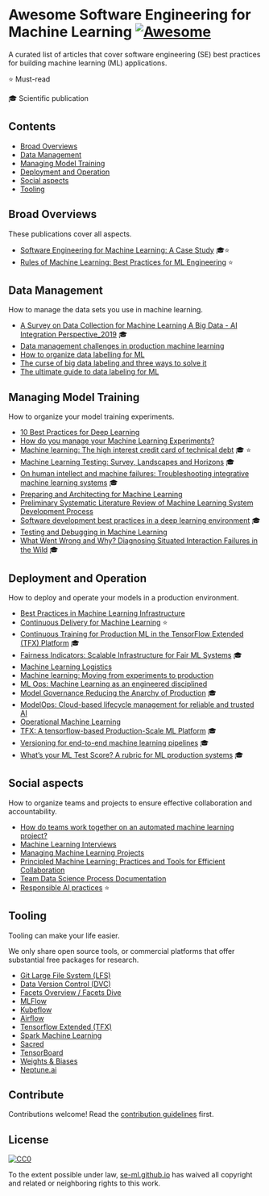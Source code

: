 # Awesome Software Engineering for Machine Learning [![Awesome](https://awesome.re/badge-flat2.svg)](https://awesome.re)

A curated list of articles that cover software engineering (SE) best practices for building machine learning (ML) applications.

⭐️ Must-read

🎓 Scientific publication


## Contents

- [Broad Overviews](#broad-overviews)
- [Data Management](#data-management)
- [Managing Model Training](#managing-model-training)
- [Deployment and Operation](#deployment-and-operation)
- [Social aspects](#social-aspects)
- [Tooling](#tooling)

## Broad Overviews

These publications cover all aspects.

- [Software Engineering for Machine Learning: A Case Study](https://doi.org/10.1109/ICSE-SEIP.2019.00042) 🎓⭐️
- [Rules of Machine Learning: Best Practices for ML Engineering](https://developers.google.com/machine-learning/guides/rules-of-ml) ⭐️

## Data Management

How to manage the data sets you use in machine learning.

- [A Survey on Data Collection for Machine Learning A Big Data - AI Integration Perspective_2019](https://deepai.org/publication/a-survey-on-data-collection-for-machine-learning-a-big-data-ai-integration-perspective) 🎓
- [Data management challenges in production machine learning](https://storage.googleapis.com/pub-tools-public-publication-data/pdf/45a9dcf23dbdfa24dbced358f825636c58518afa.pdf)
- [How to organize data labelling for ML](https://www.altexsoft.com/blog/datascience/how-to-organize-data-labeling-for-machine-learning-approaches-and-tools/)
- [The curse of big data labeling and three ways to solve it](https://aws.amazon.com/blogs/apn/the-curse-of-big-data-labeling-and-three-ways-to-solve-it/)
- [The ultimate guide to data labeling for ML](https://www.cloudfactory.com/data-labeling-guide)



## Managing Model Training

How to organize your model training experiments.

- [10 Best Practices for Deep Learning](https://nanonets.com/blog/10-best-practices-deep-learning/#track-model-experiments)
- [How do you manage your Machine Learning Experiments?](https://medium.com/@hadyelsahar/how-do-you-manage-your-machine-learning-experiments-ab87508348ac)
- [Machine learning: The high interest credit card of technical debt](https://research.google/pubs/pub43146/) 🎓 ⭐️
- [Machine Learning Testing: Survey, Landscapes and Horizons](https://arxiv.org/pdf/1906.10742.pdf) 🎓
- [On human intellect and machine failures: Troubleshooting integrative machine learning systems](https://arxiv.org/pdf/1611.08309.pdf) 🎓
- [Preparing and Architecting for Machine Learning](https://www.gartner.com/binaries/content/assets/events/keywords/catalyst/catus8/preparing_and_architecting_for_machine_learning.pdf)
- [Preliminary Systematic Literature Review of Machine Learning System Development Process](https://arxiv.org/abs/1910.05528)
- [Software development best practices in a deep learning environment](https://towardsdatascience.com/software-development-best-practices-in-a-deep-learning-environment-a1769e9859b1) 🎓
- [Testing and Debugging in Machine Learning](https://developers.google.com/machine-learning/testing-debugging)
- [What Went Wrong and Why? Diagnosing Situated Interaction Failures in the Wild](https://www.microsoft.com/en-us/research/publication/what-went-wrong-and-why-diagnosing-situated-interaction-failures-in-the-wild/) 🎓


## Deployment and Operation

How to deploy and operate your models in a production environment.

- [Best Practices in Machine Learning Infrastructure](https://algorithmia.com/blog/best-practices-in-machine-learning-infrastructure)
- [Continuous Delivery for Machine Learning](https://martinfowler.com/articles/cd4ml.html) ⭐️
- [Continuous Training for Production ML in the TensorFlow Extended (TFX) Platform](https://www.usenix.org/system/files/opml19papers-baylor.pdf) 🎓
- [Fairness Indicators: Scalable Infrastructure for Fair ML Systems](https://ai.googleblog.com/2019/12/fairness-indicators-scalable.html) 🎓
- [Machine Learning Logistics](https://mapr.com/ebook/machine-learning-logistics/)
- [Machine learning: Moving from experiments to production](https://blog.codecentric.de/en/2019/03/machine-learning-experiments-production/)
- [ML Ops: Machine Learning as an engineered disciplined](https://towardsdatascience.com/ml-ops-machine-learning-as-an-engineering-discipline-b86ca4874a3f)
- [Model Governance Reducing the Anarchy of Production](https://www.usenix.org/conference/atc18/presentation/sridhar) 🎓
- [ModelOps: Cloud-based lifecycle management for reliable and trusted AI](http://hummer.io/docs/2019-ic2e-modelops.pdf)
- [Operational Machine Learning](https://www.kdnuggets.com/2018/04/operational-machine-learning-successful-mlops.html)
- [TFX: A tensorflow-based Production-Scale ML Platform](https://dl.acm.org/doi/pdf/10.1145/3097983.3098021?download=true) 🎓
- [Versioning for end-to-end machine learning pipelines](https://doi.org/10.1145/3076246.3076248) 🎓
- [What’s your ML Test Score? A rubric for ML production systems](https://research.google/pubs/pub45742/) 🎓


## Social aspects

How to organize teams and projects to ensure effective collaboration and accountability.

- [How do teams work together on an automated machine learning project?](https://azure.microsoft.com/en-us/blog/how-do-teams-work-together-on-an-automated-machine-learning-project/)
- [Machine Learning Interviews](https://github.com/chiphuyen/machine-learning-systems-design/blob/master/build/build1/consolidated.pdf)
- [Managing Machine Learning Projects](https://d1.awsstatic.com/whitepapers/aws-managing-ml-projects.pdf)
- [Principled Machine Learning: Practices and Tools for Efficient Collaboration](https://dev.to/robogeek/principled-machine-learning-4eho)
- [Team Data Science Process Documentation](https://docs.microsoft.com/en-us/azure/machine-learning/team-data-science-process/lifecycle)
- [Responsible AI practices](https://ai.google/responsibilities/responsible-ai-practices/) ⭐️


## Tooling

Tooling can make your life easier.

We only share open source tools, or commercial platforms that offer substantial free packages for research.

- [Git Large File System (LFS)](https://git-lfs.github.com/)
- [Data Version Control (DVC)](https://dvc.org/)
- [Facets Overview / Facets Dive](https://pair-code.github.io/facets/)
- [MLFlow](https://mlflow.org/)
- [Kubeflow](https://www.kubeflow.org/)
- [Airflow](https://airflow.apache.org/)
- [Tensorflow Extended (TFX)](https://www.tensorflow.org/tfx/)
- [Spark Machine Learning](https://spark.apache.org/mllib/)
- [Sacred](https://github.com/IDSIA/sacred)
- [TensorBoard](https://www.tensorflow.org/tensorboard/)
- [Weights & Biases](https://www.wandb.com/)
- [Neptune.ai](https://neptune.ai/)

## Contribute

Contributions welcome! Read the [contribution guidelines](contributing.md) first.


## License

[![CC0](https://mirrors.creativecommons.org/presskit/buttons/88x31/svg/cc-zero.svg)](https://creativecommons.org/publicdomain/zero/1.0)

To the extent possible under law, [se-ml.github.io](se-ml.github.io) has waived all copyright and
related or neighboring rights to this work.
